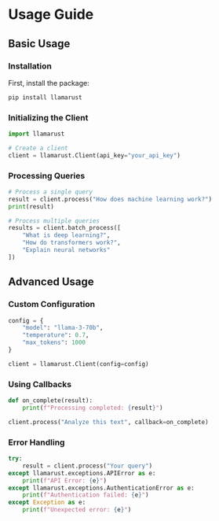 # Usage Guide

## Basic Usage

### Installation

First, install the package:

```bash
pip install llamarust
```

### Initializing the Client

```python
import llamarust

# Create a client
client = llamarust.Client(api_key="your_api_key")
```

### Processing Queries

```python
# Process a single query
result = client.process("How does machine learning work?")
print(result)

# Process multiple queries
results = client.batch_process([
    "What is deep learning?",
    "How do transformers work?",
    "Explain neural networks"
])
```

## Advanced Usage

### Custom Configuration

```python
config = {
    "model": "llama-3-70b",
    "temperature": 0.7,
    "max_tokens": 1000
}

client = llamarust.Client(config=config)
```

### Using Callbacks

```python
def on_complete(result):
    print(f"Processing completed: {result}")

client.process("Analyze this text", callback=on_complete)
```

### Error Handling

```python
try:
    result = client.process("Your query")
except llamarust.exceptions.APIError as e:
    print(f"API Error: {e}")
except llamarust.exceptions.AuthenticationError as e:
    print(f"Authentication failed: {e}")
except Exception as e:
    print(f"Unexpected error: {e}")
```
